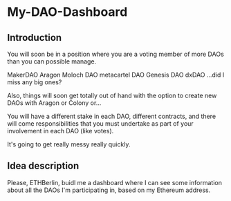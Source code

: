 # My-DAO-Dashboard

## Introduction

You will soon be in a position where you are a voting member of more DAOs than you can possible manage.

MakerDAO
Aragon
Moloch DAO
metacartel DAO
Genesis DAO
dxDAO
...did I miss any big ones?

Also, things will soon get totally out of hand with the option to create new DAOs with Aragon or Colony or...

You will have a different stake in each DAO, different contracts, and there will come responsibilities that you must undertake as part of your involvement in each DAO (like votes).

It's going to get really messy really quickly.

## Idea description

Please, ETHBerlin, buidl me a dashboard where I can see some information about all the DAOs I'm participating in, based on my Ethereum address.
